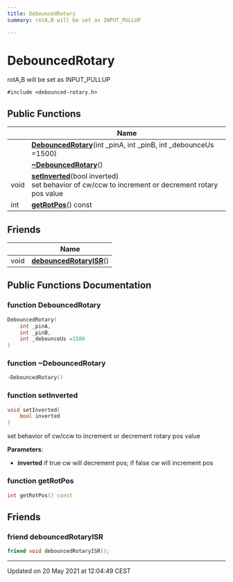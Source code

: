```yaml
---
title: DebouncedRotary
summary: rotA,B will be set as INPUT_PULLUP  

---
```


# DebouncedRotary




rotA,B will be set as INPUT_PULLUP 

`#include <debounced-rotary.h>`















## Public Functions

|                | Name           |
| -------------- | -------------- |
|  | **[DebouncedRotary](https://github.com/devel0/iot-utils/tree/main/data/api/Classes/class_debounced_rotary.md#function-debouncedrotary)**(int _pinA, int _pinB, int _debounceUs =1500)  |
|  | **[~DebouncedRotary](https://github.com/devel0/iot-utils/tree/main/data/api/Classes/class_debounced_rotary.md#function-~debouncedrotary)**()  |
| void | **[setInverted](https://github.com/devel0/iot-utils/tree/main/data/api/Classes/class_debounced_rotary.md#function-setinverted)**(bool inverted) <br>set behavior of cw/ccw to increment or decrement rotary pos value  |
| int | **[getRotPos](https://github.com/devel0/iot-utils/tree/main/data/api/Classes/class_debounced_rotary.md#function-getrotpos)**() const  |






## Friends

|                | Name           |
| -------------- | -------------- |
| void | **[debouncedRotaryISR](https://github.com/devel0/iot-utils/tree/main/data/api/Classes/class_debounced_rotary.md#friend-debouncedrotaryisr)**()  |















## Public Functions Documentation

### function DebouncedRotary

```cpp
DebouncedRotary(
    int _pinA,
    int _pinB,
    int _debounceUs =1500
)
```





























### function ~DebouncedRotary

```cpp
~DebouncedRotary()
```





























### function setInverted

```cpp
void setInverted(
    bool inverted
)
```

set behavior of cw/ccw to increment or decrement rotary pos value 

**Parameters**: 

  * **inverted** if true cw will decrement pos; if false cw will increment pos 




























### function getRotPos

```cpp
int getRotPos() const
```



































## Friends

### friend debouncedRotaryISR

```cpp
friend void debouncedRotaryISR();
```































-------------------------------

Updated on 20 May 2021 at 12:04:49 CEST